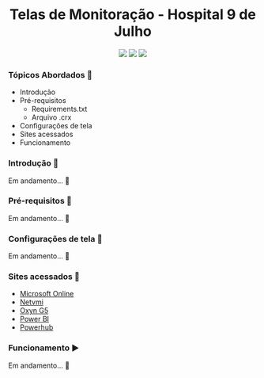 <h1><div align='center'>Telas de Monitoração - Hospital 9 de Julho</div></h1>
<div align='center'>
    <img src="http://img.shields.io/static/v1?label=python%20&message=3.8.3&color=blue&logo=python"/>
    <img src="http://img.shields.io/static/v1?label=VS Code%20&message=1.47.3&color=blue&logo=visual-studio-code"/>
    <img src="http://img.shields.io/static/v1?label=status%20&message=Em%20andamento&color=yellow"/>
</div>


### Tópicos Abordados :scroll:
- Introdução 
- Pré-requisitos 
    - Requirements.txt
    - Arquivo .crx
- Configurações de tela
- Sites acessados
- Funcionamento 

### Introdução :rocket:
Em andamento... :construction:

### Pré-requisitos :pushpin:
Em andamento... :construction:

### Configurações de tela :wrench:
Em andamento... :construction:

### Sites acessados :link:
- [Microsoft Online](https://login.microsoftonline.com/?target=_blank)
- [Netvmi](http://netvmi.com.br/?target=_blank)
- [Oxyn G5](https://g5.oxyn.com.br/?target=_blank)
- [Power BI](https://app.powerbi.com/?target=_blank)
- [Powerhub](http://site.powerhub.io/?target=_blank)

### Funcionamento :arrow_forward:
Em andamento... :construction:
